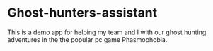 # Ghost-hunters-assistant
This is a demo app for helping my team and I with our ghost hunting adventures in the the popular pc game Phasmophobia. 
